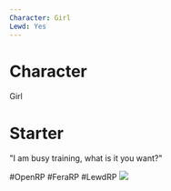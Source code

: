 ```yaml
---
Character: Girl
Lewd: Yes
---
```

# Character
Girl

# Starter
 "I am busy training, what is it you want?"


#OpenRP #FeraRP #LewdRP 
![](FOKpTogXsAAUiAs.jpg)